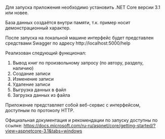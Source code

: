 Для запуска приложения необходимо установить .NET Core версии 3.1 или новее.

База данных создаётся внутри памяти, т.к. пример носит демонстрационный характер.

После запуска на локальной машине интерфейс будет представлен средствами Swagger по адресу http://localhost:5000/help

Реализован следующий функционал:
1. Вывод книг по произвольному запросу (по автору, разделу, наличию)
2. Создание записи
3. Изменение записи
4. Удаление записи
5. Выгрузка данных в файл
6. Загрузка данных из файла


Приложение представляет собой веб-сервис с интерфейсом, доступным по протоколу HTTP. 

Официальная документация и рекомендации по запуску доступны по ссылке: https://docs.microsoft.com/ru-ru/aspnet/core/getting-started/?view=aspnetcore-3.1&tabs=windows
